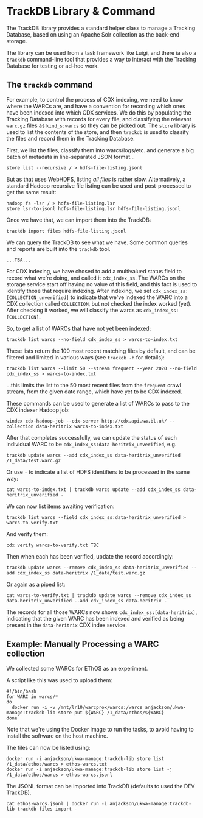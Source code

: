 TrackDB Library & Command
=========================

The TrackDB library provides a standard helper class to manage a Tracking Database, based on using an Apache Solr collection as the back-end storage.

The library can be used from a task framework like Luigi, and there ia also a `trackdb` command-line tool that provides a way to interact with the Tracking Database for testing or ad-hoc work.

The `trackdb` command
---------------------

For example, to control the process of CDX indexing, we need to know where the WARCs are, and have a convention for recording which ones have been indexed into which CDX services.  We do this by populating the Tracking Database with records for every file, and classifying the relevant `warc.gz` files as `kind_s:warcs` so they can be picked out. The `store` library is used to list the contents of the store, and then `trackdb` is used to classify the files and record them in the Tracking Database.

First, we list the files, classify them into warcs/logs/etc. and generate a big batch of metadata in line-separated JSON format...

    store list --recursive / > hdfs-file-listing.jsonl

But as that uses WebHDFS, listing _all files_ is rather slow. Alternatively, a standard Hadoop recursive file listing can be used and post-processed to get the same result:

    hadoop fs -lsr / > hdfs-file-listing.lsr
    store lsr-to-jsonl hdfs-file-listing.lsr hdfs-file-listing.jsonl

Once we have that, we can import them into the TrackDB:

    trackdb import files hdfs-file-listing.jsonl

We can query the TrackDB to see what we have. Some common queries and reports are built into the `trackdb` tool.

    ...TBA...



For CDX indexing, we have chosed to add a multivalued status field to record what we're doing, and called it `cdx_index_ss`. The WARCs on the storage service start off having no value of this field, and this fact is used to identify those that require indexing. After indexing, we set `cdx_index_ss:[COLLECTION_unverified]` to indicate that we've indexed the WARC into a CDX collection called `COLLECTION`, but not checked the index worked (yet). After checking it worked, we will classify the warcs as `cdx_index_ss:[COLLECTION]`.

So, to get a list of WARCs that have not yet been indexed:

    trackdb list warcs --no-field cdx_index_ss > warcs-to-index.txt

These lists return the 100 most recent matching files by default, and can be filtered and limited in various ways (see `trackdb -h` for details):

    trackdb list warcs --limit 50 --stream frequent --year 2020 --no-field cdx_index_ss > warcs-to-index.txt

...this limits the list to the 50 most recent files from the `frequent` crawl stream, from the given date range, which have yet to be CDX indexed.

These commands can be used to generate a list of WARCs to pass to the CDX indexer Hadoop job:

    windex cdx-hadoop-job --cdx-server http://cdx.api.wa.bl.uk/ --collection data-heritrix warcs-to-index.txt

After that completes successfully, we can update the status of each individual WARC to be `cdx_index_ss:data-heritrix_unverified`, e.g. 

    trackdb update warcs --add cdx_index_ss data-heritrix_unverified /1_data/test.warc.gz

Or use `-` to indicate a list of HDFS identifiers to be processed in the same way:

    cat warcs-to-index.txt | trackdb warcs update --add cdx_index_ss data-heritrix_unverified -

We can now list items awaiting verification:

    trackdb list warcs --field cdx_index_ss:data-heritrix_unverified > warcs-to-verify.txt

And verify them:

    cdx verify warcs-to-verify.txt TBC

Then when each has been verified, update the record accordingly:

    trackdb update warcs --remove cdx_index_ss data-heritrix_unverified --add cdx_index_ss data-heritrix /1_data/test.warc.gz

Or again as a piped list:

    cat warcs-to-verify.txt | trackdb update warcs --remove cdx_index_ss data-heritrix_unverified --add cdx_index_ss data-heritrix -

The records for all those WARCs now shows `cdx_index_ss:[data-heritrix]`, indicating that the given WARC has been indexed and verified as being present in the `data-heritrix` CDX index service.


Example: Manually Processing a WARC collection
----------------------------------------------

We collected some WARCs for EThOS as an experiment. 

A script like this was used to upload them:

```
#!/bin/bash
for WARC in warcs/*
do
  docker run -i -v /mnt/lr10/warcprox/warcs:/warcs anjackson/ukwa-manage:trackdb-lib store put ${WARC} /1_data/ethos/${WARC}
done
```

Note that we're using the Docker image to run the tasks, to avoid having to install the software on the host machine.

The files can now be listed using:

```
docker run -i anjackson/ukwa-manage:trackdb-lib store list /1_data/ethos/warcs > ethos-warcs.txt
docker run -i anjackson/ukwa-manage:trackdb-lib store list -j /1_data/ethos/warcs > ethos-warcs.jsonl
```

The JSONL format can be imported into TrackDB (defaults to used the DEV TrackDB).

```
cat ethos-warcs.jsonl | docker run -i anjackson/ukwa-manage:trackdb-lib trackdb files import -
```
